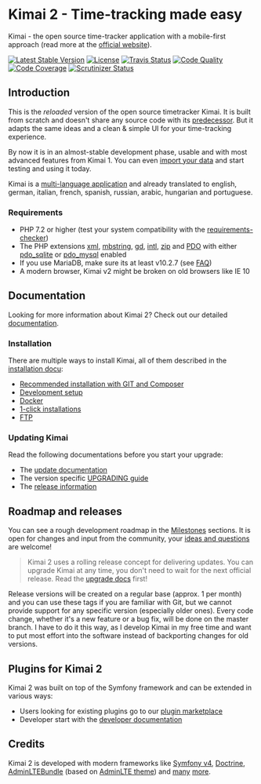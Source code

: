 # Kimai 2 - Time-tracking made easy

Kimai - the open source time-tracker application with a mobile-first approach (read more at the [official website](https://www.kimai.org)).

[![Latest Stable Version](https://poser.pugx.org/kevinpapst/kimai2/v/stable)](https://packagist.org/packages/kevinpapst/kimai2)
[![License](https://poser.pugx.org/kevinpapst/kimai2/license)](https://packagist.org/packages/kevinpapst/kimai2)
[![Travis Status](https://travis-ci.org/kevinpapst/kimai2.svg?branch=master)](https://travis-ci.org/kevinpapst/kimai2)
[![Code Quality](https://scrutinizer-ci.com/g/kevinpapst/kimai2/badges/quality-score.png?b=master)](https://scrutinizer-ci.com/g/kevinpapst/kimai2/?branch=master)
[![Code Coverage](https://scrutinizer-ci.com/g/kevinpapst/kimai2/badges/coverage.png?b=master)](https://scrutinizer-ci.com/g/kevinpapst/kimai2/?branch=master)
[![Scrutinizer Status](https://scrutinizer-ci.com/g/kevinpapst/kimai2/badges/build.png?b=master)](https://scrutinizer-ci.com/g/kevinpapst/kimai2/build-status/master)

## Introduction

This is the _reloaded_ version of the open source timetracker Kimai.
It is built from scratch and doesn't share any source code with its [predecessor](http://www.kimai.org). 
But it adapts the same ideas and a clean & simple UI for your time-tracking experience.

By now it is in an almost-stable development phase, usable and with most advanced features from Kimai 1.
You can even [import your data](https://www.kimai.org/documentation/migration-v1.html) and start testing and using it today.

Kimai is a [multi-language application](https://www.kimai.org/documentation/translations.html) and already translated to english, german, italian, french, spanish, russian, arabic, hungarian and portuguese.

### Requirements

- PHP 7.2 or higher (test your system compatibility with the [requirements-checker](http://symfony.com/doc/current/reference/requirements.html))
- The PHP extensions [xml](http://php.net/manual/en/book.xml.php), [mbstring](http://php.net/manual/en/book.mbstring.php), [gd](http://php.net/manual/en/book.image.php), [intl](https://php.net/manual/en/book.intl.php), [zip](https://php.net/manual/en/book.zip.php) and [PDO](https://php.net/manual/en/book.pdo.php) with either [pdo_sqlite](https://php.net/manual/en/ref.pdo-sqlite.php) or [pdo_mysql](https://php.net/manual/en/ref.pdo-mysql.php) enabled
- If you use MariaDB, make sure its at least v10.2.7 (see [FAQ](https://www.kimai.org/documentation/faq.html))
- A modern browser, Kimai v2 might be broken on old browsers like IE 10

## Documentation

Looking for more information about Kimai 2? Check out our detailed [documentation](https://www.kimai.org/documentation/).

### Installation

There are multiple ways to install Kimai, all of them described in the [installation docu](https://www.kimai.org/documentation/installation.html):

- [Recommended installation with GIT and Composer](https://www.kimai.org/documentation/installation.html#recommended-setup)
- [Development setup](https://www.kimai.org/documentation/installation.html#development-installation) 
- [Docker](https://www.kimai.org/documentation/docker.html)
- [1-click installations](https://www.kimai.org/documentation/installation.html#hosting-and-1-click-installations) 
- [FTP](https://www.kimai.org/documentation/installation.html#ftp-installation)

### Updating Kimai

Read the following documentations before you start your upgrade:

- The [update documentation](https://www.kimai.org/documentation/updates.html)
- The version specific [UPGRADING guide](UPGRADING.md)
- The [release information](https://github.com/kevinpapst/kimai2/releases)

## Roadmap and releases

You can see a rough development roadmap in the [Milestones](https://github.com/kevinpapst/kimai2/milestones) sections.
It is open for changes and input from the community, your [ideas and questions](https://github.com/kevinpapst/kimai2/issues) are welcome!

> Kimai 2 uses a rolling release concept for delivering updates.
> You can upgrade Kimai at any time, you don't need to wait for the next official release. Read the [upgrade docs](UPGRADING.md) first!

Release versions will be created on a regular base (approx. 1 per month) and you can use these tags if you are familiar with Git, 
but we cannot provide support for any specific version (especially older ones).
Every code change, whether it's a new feature or a bug fix, will be done on the master branch. 
I have to do it this way, as I develop Kimai in my free time and want to put most
effort into the software instead of backporting changes for old versions. 

## Plugins for Kimai 2

Kimai 2 was built on top of the Symfony framework and can be extended in various ways:

- Users looking for existing plugins go to our [plugin marketplace](https://www.kimai.org/store/) 
- Developer start with the [developer documentation](https://www.kimai.org/documentation/developers.html)

## Credits

Kimai 2 is developed with modern frameworks like 
[Symfony v4](https://github.com/symfony/symfony), 
[Doctrine](https://github.com/doctrine/),
[AdminLTEBundle](https://github.com/kevinpapst/AdminLTEBundle/) (based on [AdminLTE theme](https://github.com/almasaeed2010/AdminLTE)) and 
[many](composer.json) [more](package.json).
